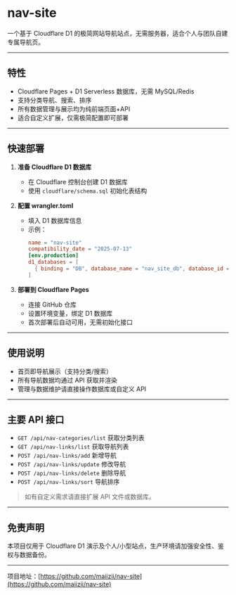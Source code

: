 # nav-site

一个基于 Cloudflare D1 的极简网站导航站点，无需服务器，适合个人与团队自建专属导航页。

---

## 特性

- Cloudflare Pages + D1 Serverless 数据库，无需 MySQL/Redis
- 支持分类导航、搜索、排序
- 所有数据管理与展示均为纯前端页面+API
- 适合自定义扩展，仅需极简配置即可部署

---

## 快速部署

1. **准备 Cloudflare D1 数据库**
   - 在 Cloudflare 控制台创建 D1 数据库
   - 使用 `cloudflare/schema.sql` 初始化表结构

2. **配置 wrangler.toml**
   - 填入 D1 数据库信息
   - 示例：
     ```toml
     name = "nav-site"
     compatibility_date = "2025-07-13"
     [env.production]
     d1_databases = [
       { binding = "DB", database_name = "nav_site_db", database_id = "your-d1-id" }
     ]
     ```

3. **部署到 Cloudflare Pages**
   - 连接 GitHub 仓库
   - 设置环境变量，绑定 D1 数据库
   - 首次部署后自动可用，无需初始化接口

---

## 使用说明

- 首页即导航展示（支持分类/搜索）
- 所有导航数据均通过 API 获取并渲染
- 管理与数据维护请直接操作数据库或自定义 API

---

## 主要 API 接口

- `GET /api/nav-categories/list` 获取分类列表
- `GET /api/nav-links/list` 获取导航列表
- `POST /api/nav-links/add` 新增导航
- `POST /api/nav-links/update` 修改导航
- `POST /api/nav-links/delete` 删除导航
- `POST /api/nav-links/sort` 导航排序

> 如有自定义需求请直接扩展 API 文件或数据库。

---

## 免责声明

本项目仅用于 Cloudflare D1 演示及个人/小型站点，生产环境请加强安全性、鉴权与数据备份。

---

项目地址：[https://github.com/maiizii/nav-site](https://github.com/maiizii/nav-site)
